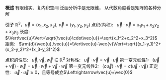 **概述**
有限维实、复内积空间
泛函分析中是无限维，
从代数角度看是矩阵的各种分解

**引子**
$\mathbb{R}^3$，$\vec{u}=(x_1,x_2,x_3),\ \vec{v}=(y_1,y_2,y_3)$
点积(内积):$\enspace$ $\vec{u}\cdot\vec{v}=x_1y_1+x_2y_2+x_3y_3$
长度:$\enspace$ $\Vert\vec{u}\Vert=\sqrt{\vec{u}\cdot\vec{u}}=\sqrt{x_1^2+x_2^2+x_3^2}$
距离:$\enspace$ $\rm{d}(\vec{u},\vec{u})=\Vert\vec{u}-\vec{v}\Vert=\sqrt{(x_1-y_1)^2+(x_2-y_2)^2+(x_3-y_3)^2}$

点积的性质:$\enspace$ $\vec{u},\vec{v},\vec{w}\in\mathbb{R}^3$
对称性:$\enspace$ $\vec{u}\cdot\vec{v}=\vec{v}\cdot\vec{u}$
第一变元线性1:$\enspace$ $(\vec{u}+\vec{v})\cdot\vec{w}=\vec{u}\cdot\vec{w}+\vec{v}\cdot\vec{w}$
第一变元线性2:$\enspace$ $(c\vec{u})\cdot\vec{v}=c(\vec{u}\cdot\vec{v})$
正定性:$\enspace$ $\vec{u}\cdot\vec{u}\geq0$，且等号成立$\Leftrightarrow\vec{u}=\vec{0}$

